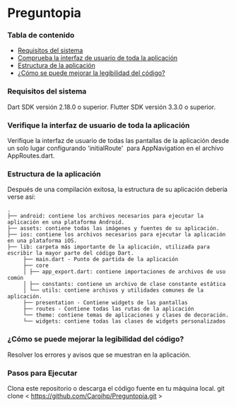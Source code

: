 # Preguntopia

### Tabla de contenido
- [Requisitos del sistema](#requisitos-del-sistema)
- [Comprueba la interfaz de usuario de toda la aplicación](#app-navigations)
- [Estructura de la aplicación](#estructura-proyecto)
- [¿Cómo se puede mejorar la legibilidad del código?](#cómo-puedes-mejorar-la-legibilidad-del-código)

### Requisitos del sistema

Dart SDK versión 2.18.0 o superior.
Flutter SDK versión 3.3.0 o superior.

### Verifique la interfaz de usuario de toda la aplicación

Verifique la interfaz de usuario de todas las pantallas de la aplicación desde un solo lugar configurando 'initialRoute'  para AppNavigation en el archivo AppRoutes.dart.

### Estructura de la aplicación
Después de una compilación exitosa, la estructura de su aplicación debería verse así:
                    
```
.
├── android: contiene los archivos necesarios para ejecutar la aplicación en una plataforma Android.
├── assets: contiene todas las imágenes y fuentes de su aplicación.
├── ios: contiene los archivos necesarios para ejecutar la aplicación en una plataforma iOS.
├── lib: carpeta más importante de la aplicación, utilizada para escribir la mayor parte del código Dart.
     ├── main.dart - Punto de partida de la aplicación
     ├── core
     │ ├── app_export.dart: contiene importaciones de archivos de uso común
     │ ├── constants: contiene un archivo de clase constante estática
     │ └── utils: contiene archivos y utilidades comunes de la aplicación.
     ├── presentation - Contiene widgets de las pantallas
     ├── routes - Contiene todas las rutas de la aplicación
     └── theme: contiene temas de aplicaciones y clases de decoración.
     └── widgets: contiene todas las clases de widgets personalizados
```

### ¿Cómo se puede mejorar la legibilidad del código?

Resolver los errores y avisos que se muestran en la aplicación.

### Pasos para Ejecutar
Clona este repositorio o descarga el código fuente en tu máquina local.
git clone < https://github.com/Caroihp/Preguntopia.git >
